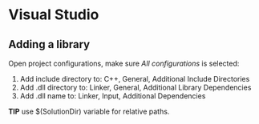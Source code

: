 # Visual Studio

## Adding a library

Open project configurations, make sure *All configurations* is selected:

1. Add include directory to: C++, General, Additional Include Directories
2. Add .dll directory to: Linker, General, Additional Library Dependencies
3. Add .dll name to:  Linker, Input, Additional Dependencies

**TIP** use $(SolutionDir) variable for relative paths. 